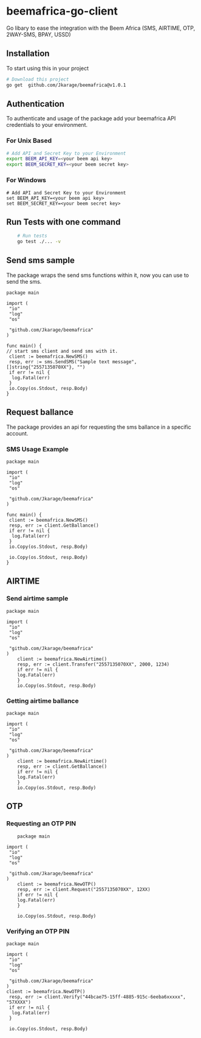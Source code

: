 # beemafrica-go-client

Go libary to ease the integration with the Beem Africa (SMS, AIRTIME, OTP, 2WAY-SMS, BPAY, USSD)

## Installation

To start using this in your project

```bash
# Download this project
go get  github.com/Jkarage/beemafrica@v1.0.1
```

## Authentication

To authenticate and usage of the package add your beemafrica API credentials to your environment.

### For Unix Based

```bash
# Add API and Secret Key to your Environment
export BEEM_API_KEY=<your beem api key>
export BEEM_SECRET_KEY=<your beem secret key>
```

### For Windows

``` code
# Add API and Secret Key to your Environment
set BEEM_API_KEY=<your beem api key>
set BEEM_SECRET_KEY=<your beem secret key>
```

## Run Tests with one command

``` bash
    # Run tests
    go test ./... -v
```

## Send sms sample

The package wraps the send sms functions within it, now you can use to send the sms.

``` golang
package main

import (
 "io"
 "log"
 "os"

 "github.com/Jkarage/beemafrica"
)

func main() {
// start sms client and send sms with it.
 client := beemafrica.NewSMS()
 resp, err := sms.SendSMS("Sample text message", []string{"2557135070XX"}, "")
 if err != nil {
  log.Fatal(err)
 }
 io.Copy(os.Stdout, resp.Body)
}
```

## Request ballance

The package provides an api for requesting the sms ballance in a specific account.

### SMS Usage Example

``` golang
package main

import (
 "io"
 "log"
 "os"

 "github.com/Jkarage/beemafrica"
)

func main() {
 client := beemafrica.NewSMS()
 resp, err := client.GetBallance()
 if err != nil {
  log.Fatal(err)
 }
 io.Copy(os.Stdout, resp.Body)

 io.Copy(os.Stdout, resp.Body)
}
```

## AIRTIME

### Send airtime sample

``` golang
package main

import (
 "io"
 "log"
 "os"

 "github.com/Jkarage/beemafrica"
)
    client := beemafrica.NewAirtime()
    resp, err := client.Transfer("2557135070XX", 2000, 1234)
    if err != nil {
    log.Fatal(err)
    }
    io.Copy(os.Stdout, resp.Body)
```

### Getting airtime ballance

``` golang
package main

import (
 "io"
 "log"
 "os"

 "github.com/Jkarage/beemafrica"
)
    client := beemafrica.NewAirtime()
    resp, err := client.GetBallance()
    if err != nil {
    log.Fatal(err)
    }
    io.Copy(os.Stdout, resp.Body)
```

## OTP

### Requesting an OTP PIN

``` golang
    package main

import (
 "io"
 "log"
 "os"

 "github.com/Jkarage/beemafrica"
)
    client := beemafrica.NewOTP()
    resp, err := client.Request("2557135070XX", 12XX)
    if err != nil {
    log.Fatal(err)
    }

    io.Copy(os.Stdout, resp.Body)
```

### Verifying an OTP PIN

``` golang
package main

import (
 "io"
 "log"
 "os"

 "github.com/Jkarage/beemafrica"
)
client := beemafrica.NewOTP()
 resp, err := client.Verify("44bcae75-15ff-4885-915c-6eeba6xxxxx", "57XXXX")
 if err != nil {
  log.Fatal(err)
 }

 io.Copy(os.Stdout, resp.Body)
```
